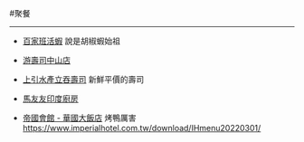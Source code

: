 #聚餐
***

- [百家班活蝦](https://goo.gl/maps/kU9oGBVSAsXxFekp8)
	說是胡椒蝦始祖
- [游壽司中山店](https://goo.gl/maps/jCZbhbCxRBy11ucPA)
	
- [上引水產立吞壽司](https://goo.gl/maps/46sLvWQXkzBhmkFJ7)
	新鮮平價的壽司
- [馬友友印度廚房](https://g.page/MIK-Hi5?share)

- [帝國會館 - 華國大飯店](https://goo.gl/maps/fKvdQYHD6iooyqSp9)
	烤鴨厲害 https://www.imperialhotel.com.tw/download/IHmenu20220301/